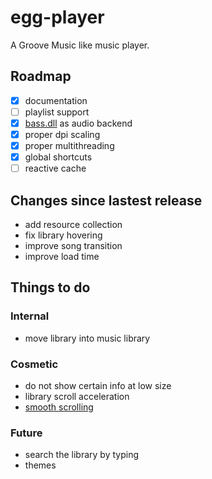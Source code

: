 # egg-player
A Groove Music like music player.

## Roadmap
- [x] documentation
- [ ] playlist support
- [x] [bass.dll](http://www.un4seen.com/) as audio backend
- [x] proper dpi scaling
- [x] proper multithreading
- [x] global shortcuts
- [ ] reactive cache

## Changes since lastest release
- add resource collection
- fix library hovering
- improve song transition
- improve load time

## Things to do

### Internal
- move library into music library

### Cosmetic
- do not show certain info at low size
- library scroll acceleration
- [smooth scrolling](https://github.com/zhou13/qsmoothscrollarea)

### Future
- search the library by typing
- themes